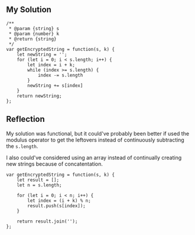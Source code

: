 ## My Solution

```
/**
 * @param {string} s
 * @param {number} k
 * @return {string}
 */
var getEncryptedString = function(s, k) {
    let newString = '';
    for (let i = 0; i < s.length; i++) {
        let index = i + k;
        while (index >= s.length) {
            index -= s.length
        }
        newString += s[index]
    }
    return newString;
};
```

## Reflection

My solution was functional, but it could've probably been better if used the modulus operator to get the leftovers instead of continuously subtracting the `s.length`.

I also could've considered using an array instead of continually creating new strings because of concatentation.

```
var getEncryptedString = function(s, k) {
    let result = [];
    let n = s.length;

    for (let i = 0; i < n; i++) {
        let index = (i + k) % n;
        result.push(s[index]);
    }

    return result.join('');
};
```
